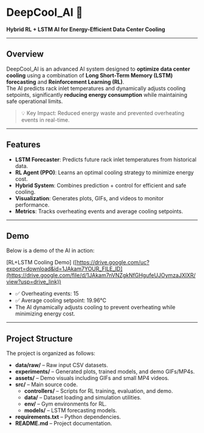 # DeepCool_AI 🚀

**Hybrid RL + LSTM AI for Energy-Efficient Data Center Cooling**

---

## Overview

DeepCool_AI is an advanced AI system designed to **optimize data center cooling** using a combination of **Long Short-Term Memory (LSTM) forecasting** and **Reinforcement Learning (RL)**.  
The AI predicts rack inlet temperatures and dynamically adjusts cooling setpoints, significantly **reducing energy consumption** while maintaining safe operational limits.

> 💡 Key Impact: Reduced energy waste and prevented overheating events in real-time.

---

## Features

- **LSTM Forecaster**: Predicts future rack inlet temperatures from historical data.
- **RL Agent (PPO)**: Learns an optimal cooling strategy to minimize energy cost.
- **Hybrid System**: Combines prediction + control for efficient and safe cooling.
- **Visualization**: Generates plots, GIFs, and videos to monitor performance.
- **Metrics**: Tracks overheating events and average cooling setpoints.

---



## Demo

Below is a demo of the AI in action:

[RL+LSTM Cooling Demo] ([https://drive.google.com/uc?export=download&id=1JAkam7YOUR_FILE_ID](https://drive.google.com/file/d/1JAkam7nVNZgkNfGHgufeUJOymzaJXlXR/view?usp=drive_link))

- ✅ Overheating events: 15  
- ✅ Average cooling setpoint: 19.96°C  
- The AI dynamically adjusts cooling to prevent overheating while minimizing energy cost.

---

## Project Structure

The project is organized as follows:

- **data/raw/** – Raw input CSV datasets.
- **experiments/** – Generated plots, trained models, and demo GIFs/MP4s.
- **assets/** – Demo visuals including GIFs and small MP4 videos.
- **src/** – Main source code.
  - **controllers/** – Scripts for RL training, evaluation, and demo.
  - **data/** – Dataset loading and simulation utilities.
  - **env/** – Gym environments for RL.
  - **models/** – LSTM forecasting models.
- **requirements.txt** – Python dependencies.
- **README.md** – Project documentation.

